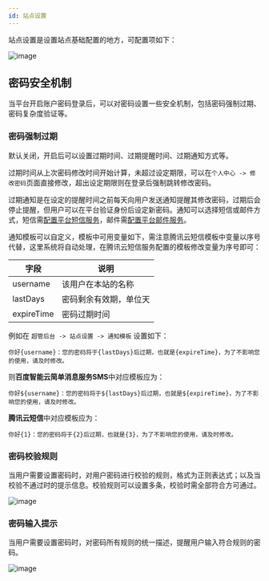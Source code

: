 ```yaml
---
id: 站点设置
---
```


站点设置是设置站点基础配置的地方，可配置项如下：

![image](/img/管理后台/1.png)

## 密码安全机制
当平台开启账户密码登录后，可以对密码设置一些安全机制，包括密码强制过期、密码复杂度验证等。

### 密码强制过期
默认关闭，开启后可以设置过期时间、过期提醒时间、过期通知方式等。

过期时间从上次密码修改时间开始计算，未超过设定期限，可以在`个人中心 -> 修改密码`页面直接修改，超出设定期限则在登录后强制跳转修改密码。

过期通知是在设定的提醒时间之前每天向用户发送通知提醒其修改密码，过期后会停止提醒，但用户可以在平台验证身份后设定新密码。通知可以选择短信或邮件方式，短信需[配置平台短信服务](../私有部署/简单消息服务)，邮件需[配置平台邮件服务](../私有部署/邮件服务)。

通知模板可以自定义，模板中可用变量如下，需注意腾讯云短信模板中变量以序号代替，这里系统将自动处理，在腾讯云短信服务配置的模板修改变量为序号即可：

| 字段        | 说明                           |
|------------|--------------------------------|
| username   | 该用户在本站的名称                |
| lastDays   | 密码剩余有效期，单位天             |
| expireTime | 密码过期时间                     |


例如在 `超管后台 -> 站点设置 -> 通知模板` 设置如下：
```
你好{username}：您的密码将于{lastDays}后过期，也就是{expireTime}，为了不影响您的使用，请及时修改。
```

则**百度智能云简单消息服务SMS**中对应模板应为：
```
你好${username}：您的密码将于${lastDays}后过期，也就是${expireTime}，为了不影响您的使用，请及时修改。
```
**腾讯云短信**中对应模板应为：
```
你好{1}：您的密码将于{2}后过期，也就是{3}，为了不影响您的使用，请及时修改。
```

### 密码校验规则

当用户需要设置密码时，对用户密码进行校验的规则，格式为正则表达式；以及当校验不通过时的提示信息。校验规则可以设置多条，校验时需全部符合方可通过。

![image](/img/管理后台/pwd-error.png)
### 密码输入提示

当用户需要设置密码时，对密码所有规则的统一描述，提醒用户输入符合规则的密码。

![image](/img/管理后台/pwd-desc.png)